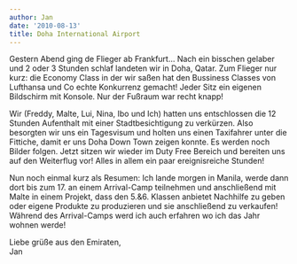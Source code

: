 ```yaml
---
author: Jan
date: '2010-08-13'
title: Doha International Airport
---
```


Gestern Abend ging de Flieger ab Frankfurt&#8230; Nach ein bisschen gelaber und 2 oder 3 Stunden schlaf landeten wir in Doha, Qatar. Zum Flieger nur kurz: die Economy Class in der wir saßen hat den Bussiness Classes von Lufthansa und Co echte Konkurrenz gemacht! Jeder Sitz ein eigenen Bildschirm mit Konsole. Nur der Fußraum war recht knapp!

Wir (Freddy, Malte, Lui, Nina, Ibo und Ich) hatten uns entschlossen die 12 Stunden Aufenthalt mit einer Stadtbesichtigung zu verkürzen. Also besorgten wir uns ein Tagesvisum und holten uns einen Taxifahrer unter die Fittiche, damit er uns Doha Down Town zeigen konnte. Es werden noch Bilder folgen. Jetzt sitzen wir wieder im Duty Free Bereich und bereiten uns auf den Weiterflug vor! Alles in allem ein paar ereignisreiche Stunden!

Nun noch einmal kurz als Resumen: Ich lande morgen in Manila, werde dann dort bis zum 17. an einem Arrival-Camp teilnehmen und anschließend mit Malte in einem Projekt, dass den 5.&6. Klassen anbietet Nachhilfe zu geben oder eigene Produkte zu produzieren und sie anschließend zu verkaufen! Während des Arrival-Camps werd ich auch erfahren wo ich das Jahr wohnen werde!

Liebe grüße aus den Emiraten,  
Jan
